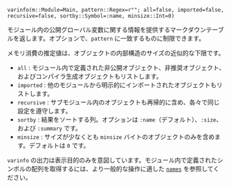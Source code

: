```
varinfo(m::Module=Main, pattern::Regex=r""; all=false, imported=false, recursive=false, sortby::Symbol=:name, minsize::Int=0)
```

モジュール内の公開グローバル変数に関する情報を提供するマークダウンテーブルを返します。オプションで、`pattern` に一致するものに制限できます。

メモリ消費の推定値は、オブジェクトの内部構造のサイズの近似的な下限です。

  * `all` : モジュール内で定義された非公開オブジェクト、非推奨オブジェクト、およびコンパイラ生成オブジェクトもリストします。
  * `imported` : 他のモジュールから明示的にインポートされたオブジェクトもリストします。
  * `recursive` : サブモジュール内のオブジェクトも再帰的に含め、各々で同じ設定を遵守します。
  * `sortby` : 結果をソートする列。オプションは `:name`（デフォルト）、`:size`、および `:summary` です。
  * `minsize` : サイズが少なくとも `minsize` バイトのオブジェクトのみを含めます。デフォルトは `0` です。

`varinfo` の出力は表示目的のみを意図しています。モジュール内で定義されたシンボルの配列を取得するには、より一般的な操作に適した [`names`](@ref) を参照してください。
